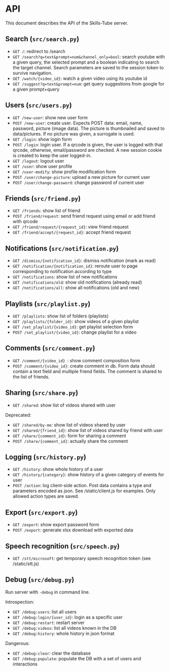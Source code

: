 # API

This document describes the API of the Skills-Tube server.

## Search (`src/search.py`)

* `GET /`: redirect to /search
* `GET /search?q=text&prompt=num&channel_only=bool`: search youtube with a given query, the selected prompt and a boolean indicating to search the target channel. Search parameters are saved to the session token to survive navigation.
* `GET /watch/{video_id}`: watch a given video using its youtube id
* `GET /suggest?q=text&prompt=num`: get query suggestions from google for a given prompt+query

## Users (`src/users.py`)
* `GET /new-user`: show new user form
* `POST /new-user`: create user. Expects POST data: email, name, password, picture (image data). The picture is thumbnailed and saved to data/pictures. If no picture was given, a surrogate is used.
* `GET /login`: show login form
* `POST /login`: login user. If a qrcode is given, the user is logged with that qrcode, otherwise, email/password are checked. A new session cookie is created to keep the user logged-in.
* `GET /logout`: logout user
* `GET /user`: show user profile
* `GET /user-modify`: show profile modification form
* `POST /user/change-picture`: upload a new picture for current user
* `POST /user/change-password`: change password of current user

## Friends (`src/friend.py`)

* `GET /friends`: show list of friend
* `POST /friend/request`: send friend request using email or add friend with qrcode 
* `GET /friend/request/{request_id}`: view friend request
* `GET /friend/accept/{request_id}`: accept friend request

## Notifications (`src/notification.py`)

* `GET /dismiss/{notification_id}`: dismiss notification (mark as read)
* `GET /notification/{notification_id}`: reroute user to page corresponding to notification according to type
* `GET /notifications`: show list of new notifications
* `GET /notifications/old`: show old notifications (already read)
* `GET /notifications/all`: show all notifications (old and new)

## Playlists (`src/playlist.py`)

* `GET /playlists`: show list of folders (playlists)
* `GET /playlists/{folder_id}`: show videos of a given playlist
* `GET /set_playlist/{video_id}`: get playlist selection form
* `POST /set_playlist/{video_id}`: change playlist for a video

## Comments (`src/comment.py`)

* `GET /comment/{video_id} `: show comment composition form
* `POST /comment/{video_id}`: create comment in db. Form data should contain a text field and multiple friend fields. The comment is shared to the list of friends.

## Sharing (`src/share.py`)

* `GET /shared`: show list of videos shared with user

Deprecated:
* `GET /shared/by-me`: show list of videos shared by user 
* `GET /shared/{friend_id}`: show list of videos shared by friend with user
* `GET /share/{comment_id}`: form for sharing a comment
* `POST /share/{comment_id}`: actually share the comment

## Logging (`src/history.py`)

* `GET /history`: show whole history of a user
* `GET /history/{category}`: show history of a given category of events for user
* `POST /action`: log client-side action. Post data contains a type and parameters encoded as json. See /static/client.js for examples. Only allowed action types are saved.

## Export (`src/export.py`)

* `GET /export`: show export password form
* `POST /export`: generate xlsx download with exported data 

## Speech recognition (`src/speech.py`)

* `GET /stt/microsoft`: get temporary speech recognition token (see /static/stt.js)

## Debug (`src/debug.py`)

Run server with `-debug` in command line.

Introspection:
* `GET /debug:users`: list all users
* `GET /debug:login/{user_id}`: login as a specific user
* `GET /debug:restart`: restart server
* `GET /debug:videos`: list all videos known in the DB
* `GET /debug:history`: whole history in json format

Dangerous:
* `GET /debug:clear`: clear the database
* `GET /debug:populate`: populate the DB with a set of users and interactions

